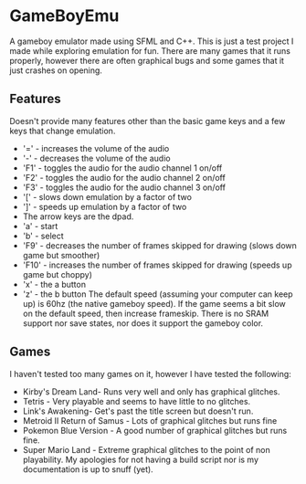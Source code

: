 # GameBoyEmu
A gameboy emulator made using SFML and C++.
This is just a test project I made while exploring emulation for fun. There are many games that it runs properly, however there are often graphical bugs and some games that it just crashes on opening.

## Features
Doesn't provide many features other than the basic game keys and a few keys that change emulation.
  * '=' - increases the volume of the audio
  * '-' - decreases the volume of the audio
  * 'F1' - toggles the audio for the audio channel 1 on/off
  * 'F2' - toggles the audio for the audio channel 2 on/off
  * 'F3' - toggles the audio for the audio channel 3 on/off
  * '[' - slows down emulation by a factor of two
  * ']' - speeds up emulation by a factor of two
  * The arrow keys are the dpad.
  * 'a' - start
  * 'b' - select
  * 'F9' - decreases the number of frames skipped for drawing (slows down game but smoother)
  * 'F10' - increases the number of frames skipped for drawing (speeds up game but choppy)
  * 'x' - the a button
  * 'z' - the b button
The default speed (assuming your computer can keep up) is 60hz (the native gameboy speed). If the game seems a bit slow on the default speed, then increase frameskip. There is no SRAM support nor save states, nor does it support the gameboy color.

## Games
I haven't tested too many games on it, however I have tested the following:
  * Kirby's Dream Land- Runs very well and only has graphical glitches.
  * Tetris - Very playable and seems to have little to no glitches.
  * Link's Awakening- Get's past the title screen but doesn't run.
  * Metroid II Return of Samus - Lots of graphical glitches but runs fine
  * Pokemon Blue Version - A good number of graphical glitches but runs fine.
  * Super Mario Land - Extreme graphical glitches to the point of non playability.
My apologies for not having a build script nor is my documentation is up to snuff (yet).
